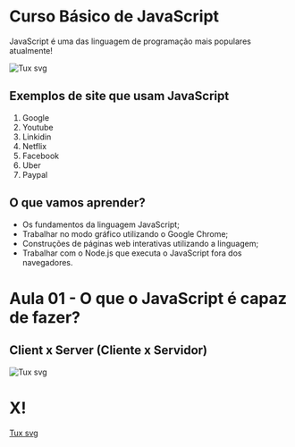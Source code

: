 # Curso Básico de JavaScript

JavaScript é uma das linguagem de programação mais populares atualmente!

![Tux svg](https://icons.iconarchive.com/icons/cornmanthe3rd/plex/72/Other-html-5-icon.png)

## Exemplos de site que usam JavaScript
1. Google
2. Youtube
3. Linkidin
4. Netflix
5. Facebook
6. Uber
7. Paypal

## O que vamos aprender?
* Os fundamentos da linguagem JavaScript;
* Trabalhar no modo gráfico utilizando o Google Chrome;
* Construções de páginas web interativas utilizando a linguagem;
* Trabalhar com o Node.js que executa o JavaScript fora dos navegadores.

# Aula 01 - O que o JavaScript é capaz de fazer?

## Client x Server (Cliente x Servidor)

![Tux svg](https://icons.iconarchive.com/icons/oxygen-icons.org/oxygen/96/Devices-computer-icon.png)
# X!
[Tux svg](https://icons.iconarchive.com/icons/designcontest/ecommerce-business/96/smartphone-android-icon.png)


